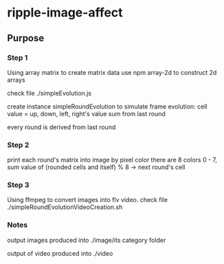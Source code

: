 # ripple-image-affect

## Purpose


### Step 1
Using array matrix to create matrix data
use npm array-2d to construct 2d arrays

check file ./simpleEvolution.js

create instance simpleRoundEvolution to simulate frame evolution:
cell value = up, down, left, right's value sum from last round

every round is derived from last round

### Step 2
print each round's matrix into image by pixel color
there are 8 colors 0 - 7, sum value of (rounded cells and itself) % 8 -> next round's cell


### Step 3
Using ffmpeg to convert images into flv video.
check file ./simpleRoundEvolutionVideoCreation.sh


### Notes 
output images produced into ./image/its category folder

output of video produced into ./video